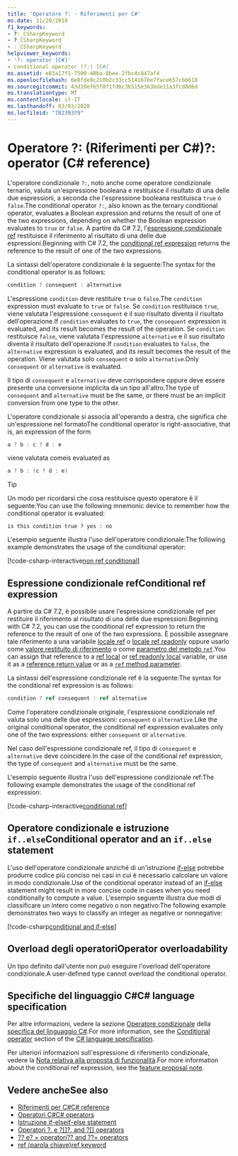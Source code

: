 ```yaml
---
title: 'Operatore ?: - Riferimenti per C#'
ms.date: 11/20/2018
f1_keywords:
- ?:_CSharpKeyword
- ?_CSharpKeyword
- :_CSharpKeyword
helpviewer_keywords:
- '?: operator [C#]'
- conditional operator (?:) [C#]
ms.assetid: e83a17f1-7500-48ba-8bee-2fbc4c847af4
ms.openlocfilehash: 6e8fde8c210b2c33cc514167be7face657cbb618
ms.sourcegitcommit: 43d10ef65f0f1fd6c3b515e363bde11a3fcd8d6d
ms.translationtype: MT
ms.contentlocale: it-IT
ms.lasthandoff: 03/03/2020
ms.locfileid: "78239379"
---
```

# <a name="-operator-c-reference"></a><span data-ttu-id="15ff4-102">Operatore ?: (Riferimenti per C#)</span><span class="sxs-lookup"><span data-stu-id="15ff4-102">?: operator (C# reference)</span></span>

<span data-ttu-id="15ff4-103">L'operatore condizionale `?:`, noto anche come operatore condizionale ternario, valuta un'espressione booleana e restituisce il risultato di una delle due espressioni, a seconda che l'espressione booleana restituisca `true` o `false`.</span><span class="sxs-lookup"><span data-stu-id="15ff4-103">The conditional operator `?:`, also known as the ternary conditional operator, evaluates a Boolean expression and returns the result of one of the two expressions, depending on whether the Boolean expression evaluates to `true` or `false`.</span></span> <span data-ttu-id="15ff4-104">A partire da C# 7.2, l'[espressione condizionale ref](#conditional-ref-expression) restituisce il riferimento al risultato di una delle due espressioni.</span><span class="sxs-lookup"><span data-stu-id="15ff4-104">Beginning with C# 7.2, the [conditional ref expression](#conditional-ref-expression) returns the reference to the result of one of the two expressions.</span></span>

<span data-ttu-id="15ff4-105">La sintassi dell'operatore condizionale è la seguente:</span><span class="sxs-lookup"><span data-stu-id="15ff4-105">The syntax for the conditional operator is as follows:</span></span>

```csharp
condition ? consequent : alternative
```

<span data-ttu-id="15ff4-106">L'espressione `condition` deve restituire `true` o `false`.</span><span class="sxs-lookup"><span data-stu-id="15ff4-106">The `condition` expression must evaluate to `true` or `false`.</span></span> <span data-ttu-id="15ff4-107">Se `condition` restituisce `true`, viene valutata l'espressione `consequent` e il suo risultato diventa il risultato dell'operazione.</span><span class="sxs-lookup"><span data-stu-id="15ff4-107">If `condition` evaluates to `true`, the `consequent` expression is evaluated, and its result becomes the result of the operation.</span></span> <span data-ttu-id="15ff4-108">Se `condition` restituisce `false`, viene valutata l'espressione `alternative` e il suo risultato diventa il risultato dell'operazione.</span><span class="sxs-lookup"><span data-stu-id="15ff4-108">If `condition` evaluates to `false`, the `alternative` expression is evaluated, and its result becomes the result of the operation.</span></span> <span data-ttu-id="15ff4-109">Viene valutata solo `consequent` o solo `alternative`.</span><span class="sxs-lookup"><span data-stu-id="15ff4-109">Only `consequent` or `alternative` is evaluated.</span></span>

<span data-ttu-id="15ff4-110">Il tipo di `consequent` e `alternative` deve corrispondere oppure deve essere presente una conversione implicita da un tipo all'altro.</span><span class="sxs-lookup"><span data-stu-id="15ff4-110">The type of `consequent` and `alternative` must be the same, or there must be an implicit conversion from one type to the other.</span></span>

<span data-ttu-id="15ff4-111">L'operatore condizionale si associa all'operando a destra, che significa che un'espressione nel formato</span><span class="sxs-lookup"><span data-stu-id="15ff4-111">The conditional operator is right-associative, that is, an expression of the form</span></span>

```csharp
a ? b : c ? d : e
```

<span data-ttu-id="15ff4-112">viene valutata come</span><span class="sxs-lookup"><span data-stu-id="15ff4-112">is evaluated as</span></span>

```csharp
a ? b : (c ? d : e)
```

> [!TIP]
> <span data-ttu-id="15ff4-113">Un modo per ricordarsi che cosa restituisce questo operatore è il seguente:</span><span class="sxs-lookup"><span data-stu-id="15ff4-113">You can use the following mnemonic device to remember how the conditional operator is evaluated:</span></span>
>
> ```text
> is this condition true ? yes : no
> ```

<span data-ttu-id="15ff4-114">L'esempio seguente illustra l'uso dell'operatore condizionale:</span><span class="sxs-lookup"><span data-stu-id="15ff4-114">The following example demonstrates the usage of the conditional operator:</span></span>

[!code-csharp-interactive[non ref conditional](~/samples/snippets/csharp/language-reference/operators/ConditionalOperator.cs#ConditionalValue)]

## <a name="conditional-ref-expression"></a><span data-ttu-id="15ff4-115">Espressione condizionale ref</span><span class="sxs-lookup"><span data-stu-id="15ff4-115">Conditional ref expression</span></span>

<span data-ttu-id="15ff4-116">A partire da C# 7.2, è possibile usare l'espressione condizionale ref per restituire il riferimento al risultato di una delle due espressioni.</span><span class="sxs-lookup"><span data-stu-id="15ff4-116">Beginning with C# 7.2, you can use the conditional ref expression to return the reference to the result of one of the two expressions.</span></span> <span data-ttu-id="15ff4-117">È possibile assegnare tale riferimento a una variabile [locale ref](../keywords/ref.md#ref-locals) o [locale ref readonly](../keywords/ref.md#ref-readonly-locals) oppure usarlo come [valore restituito di riferimento](../keywords/ref.md#reference-return-values) o come [parametro del metodo `ref`](../keywords/ref.md#passing-an-argument-by-reference).</span><span class="sxs-lookup"><span data-stu-id="15ff4-117">You can assign that reference to a [ref local](../keywords/ref.md#ref-locals) or [ref readonly local](../keywords/ref.md#ref-readonly-locals) variable, or use it as a [reference return value](../keywords/ref.md#reference-return-values) or as a [`ref` method parameter](../keywords/ref.md#passing-an-argument-by-reference).</span></span>

<span data-ttu-id="15ff4-118">La sintassi dell'espressione condizionale ref è la seguente:</span><span class="sxs-lookup"><span data-stu-id="15ff4-118">The syntax for the conditional ref expression is as follows:</span></span>

```csharp
condition ? ref consequent : ref alternative
```

<span data-ttu-id="15ff4-119">Come l'operatore condizionale originale, l'espressione condizionale ref valuta solo una delle due espressioni: `consequent` o `alternative`.</span><span class="sxs-lookup"><span data-stu-id="15ff4-119">Like the original conditional operator, the conditional ref expression evaluates only one of the two expressions: either `consequent` or `alternative`.</span></span>

<span data-ttu-id="15ff4-120">Nel caso dell'espressione condizionale ref, il tipo di `consequent` e `alternative` deve coincidere.</span><span class="sxs-lookup"><span data-stu-id="15ff4-120">In the case of the conditional ref expression, the type of `consequent` and `alternative` must be the same.</span></span>

<span data-ttu-id="15ff4-121">L'esempio seguente illustra l'uso dell'espressione condizionale ref:</span><span class="sxs-lookup"><span data-stu-id="15ff4-121">The following example demonstrates the usage of the conditional ref expression:</span></span>

[!code-csharp-interactive[conditional ref](~/samples/snippets/csharp/language-reference/operators/ConditionalOperator.cs#ConditionalRef)]

## <a name="conditional-operator-and-an-ifelse-statement"></a><span data-ttu-id="15ff4-122">Operatore condizionale e istruzione `if..else`</span><span class="sxs-lookup"><span data-stu-id="15ff4-122">Conditional operator and an `if..else` statement</span></span>

<span data-ttu-id="15ff4-123">L'uso dell'operatore condizionale anziché di un'istruzione [if-else](../keywords/if-else.md) potrebbe produrre codice più conciso nei casi in cui è necessario calcolare un valore in modo condizionale.</span><span class="sxs-lookup"><span data-stu-id="15ff4-123">Use of the conditional operator instead of an [if-else](../keywords/if-else.md) statement might result in more concise code in cases when you need conditionally to compute a value.</span></span> <span data-ttu-id="15ff4-124">L'esempio seguente illustra due modi di classificare un intero come negativo o non negativo:</span><span class="sxs-lookup"><span data-stu-id="15ff4-124">The following example demonstrates two ways to classify an integer as negative or nonnegative:</span></span>

[!code-csharp[conditional and if-else](~/samples/snippets/csharp/language-reference/operators/ConditionalOperator.cs#CompareWithIf)]

## <a name="operator-overloadability"></a><span data-ttu-id="15ff4-125">Overload degli operatori</span><span class="sxs-lookup"><span data-stu-id="15ff4-125">Operator overloadability</span></span>

<span data-ttu-id="15ff4-126">Un tipo definito dall'utente non può eseguire l'overload dell'operatore condizionale.</span><span class="sxs-lookup"><span data-stu-id="15ff4-126">A user-defined type cannot overload the conditional operator.</span></span>

## <a name="c-language-specification"></a><span data-ttu-id="15ff4-127">Specifiche del linguaggio C#</span><span class="sxs-lookup"><span data-stu-id="15ff4-127">C# language specification</span></span>

<span data-ttu-id="15ff4-128">Per altre informazioni, vedere la sezione [Operatore condizionale](~/_csharplang/spec/expressions.md#conditional-operator) della [specifica del linguaggio C#](~/_csharplang/spec/introduction.md).</span><span class="sxs-lookup"><span data-stu-id="15ff4-128">For more information, see the [Conditional operator](~/_csharplang/spec/expressions.md#conditional-operator) section of the [C# language specification](~/_csharplang/spec/introduction.md).</span></span>

<span data-ttu-id="15ff4-129">Per ulteriori informazioni sull'espressione di riferimento condizionale, vedere la [Nota relativa alla proposta di funzionalità](~/_csharplang/proposals/csharp-7.2/conditional-ref.md).</span><span class="sxs-lookup"><span data-stu-id="15ff4-129">For more information about the conditional ref expression, see the [feature proposal note](~/_csharplang/proposals/csharp-7.2/conditional-ref.md).</span></span>

## <a name="see-also"></a><span data-ttu-id="15ff4-130">Vedere anche</span><span class="sxs-lookup"><span data-stu-id="15ff4-130">See also</span></span>

- [<span data-ttu-id="15ff4-131">Riferimenti per C#</span><span class="sxs-lookup"><span data-stu-id="15ff4-131">C# reference</span></span>](../index.md)
- [<span data-ttu-id="15ff4-132">Operatori C#</span><span class="sxs-lookup"><span data-stu-id="15ff4-132">C# operators</span></span>](index.md)
- [<span data-ttu-id="15ff4-133">Istruzione if-else</span><span class="sxs-lookup"><span data-stu-id="15ff4-133">if-else statement</span></span>](../keywords/if-else.md)
- <span data-ttu-id="15ff4-134">[Operatori ?. e ?[]](member-access-operators.md#null-conditional-operators--and-)</span><span class="sxs-lookup"><span data-stu-id="15ff4-134">[?. and ?[] operators](member-access-operators.md#null-conditional-operators--and-)</span></span>
- [<span data-ttu-id="15ff4-135">?? e? = operatori</span><span class="sxs-lookup"><span data-stu-id="15ff4-135">?? and ??= operators</span></span>](null-coalescing-operator.md)
- [<span data-ttu-id="15ff4-136">ref (parola chiave)</span><span class="sxs-lookup"><span data-stu-id="15ff4-136">ref keyword</span></span>](../keywords/ref.md)

